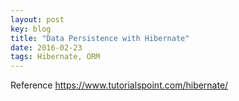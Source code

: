 ```yaml
---
layout: post
key: blog
title: "Data Persistence with Hibernate"
date: 2016-02-23
tags: Hibernate, ORM
---
```


Reference
https://www.tutorialspoint.com/hibernate/
